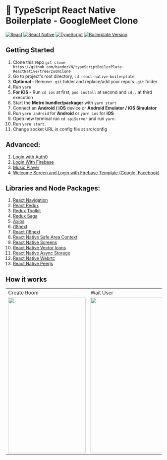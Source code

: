 # 🚀 TypeScript React Native Boilerplate - GoogleMeet Clone

[![React](https://img.shields.io/badge/React-v18.1.0-green.svg)](https://reactjs.org)
[![React Native](https://img.shields.io/badge/React%20Native-v0.70.6-blue.svg)](https://reactnative.dev)
[![TypeScript](https://img.shields.io/badge/TS-TypeScript-blue)](https://www.typescriptlang.org/)
[![Boilerplate Version](https://img.shields.io/badge/Boilerplate%20Version-v1.0.0-white.svg)](https://github.com/ar9t4/react-native-boilerplate)

## Getting Started

1. Clone this repo `git clone https://github.com/handezVN/typeScriptBoilerPlate-ReactNative/tree/zoomClone`
2. Go to project's root directory, `cd react-native-boilerplate`
3. **Optional -** Remove `.git` folder and replace/add your repo's `.git` folder
4. Run `yarn`
5. **For iOS -** Run `cd ios` at first, `pod install` at second and `cd..` at third execution
6. Start the **Metro bundler/packager** with `yarn start`
7. Connect an **Android / iOS** device or **Android Emulator / iOS Simulator**
8. Run `yarn android` for **Android** or `yarn ios` for **iOS**
9. Open new terminal run `cd apiServer` and run `yarn`.
10. Run `yarn start`.
11. Change socket URL in config file at src/config
    <br>

## Advanced:

1. [Login with Auth0](https://github.com/handezVN/typeScriptBoilerPlate-ReactNative/tree/LoginWithAuth0)
2. [Login With Firebase](<https://github.com/handezVN/typeScriptBoilerPlate-ReactNative/tree/LoginWithFireBase(Google)>)
3. [Music Player](https://github.com/handezVN/typeScriptBoilerPlate-ReactNative/tree/MusicPlayer)
4. [Welcome Screen and Login with Firebase Template (Google, Facebook)](https://github.com/handezVN/typeScriptBoilerPlate-ReactNative/tree/PlantEcommerce)
   <br>

## Libraries and Node Packages:

1. [React Navigation](https://reactnavigation.org)
2. [React Redux](https://redux.js.org)
3. [Redux Toolkit](https://redux-toolkit.js.org)
4. [Redux Saga](https://redux-saga.js.org)
5. [Axios](https://axios-http.com)
6. [i18next](https://www.i18next.com)
7. [React i18next](https://react.i18next.com)
8. [React Native Safe Area Context](https://www.npmjs.com/package/react-native-safe-area-context)
9. [React Native Screens](https://www.npmjs.com/package/react-native-screens)
10. [React Native Vector Icons](https://www.npmjs.com/package/react-native-vector-icons)
11. [React Native Async Storage](https://github.com/react-native-async-storage/async-storage)
12. [React Native Webrtc](https://github.com/react-native-webrtc/react-native-webrtc)
13. [React Native Peerjs](https://www.npmjs.com/package/react-native-peerjs)
    <br>

## How it works

<table>
  <tr>
   <td>Create Room</td>
   <td>Wait User</td>
   <td>Join Room</td>
  </tr>
  <tr>
    <td valign="top"><img width="250" height="500" src="https://github.com/handezVN/typeScriptBoilerPlate-ReactNative/blob/zoomClone/src/assets/ScreenShot/1.gif"></td>
    <td valign="top"><img width="250" height="500" src="https://github.com/handezVN/typeScriptBoilerPlate-ReactNative/blob/zoomClone/src/assets/ScreenShot/2.gif"></td>
     <td valign="top"><img width="250" height="500" src="https://github.com/handezVN/typeScriptBoilerPlate-ReactNative/blob/zoomClone/src/assets/ScreenShot/3.gif"></td>
  </tr>
</table>
